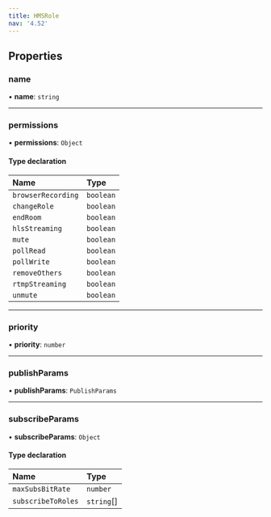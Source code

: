 ```yaml
---
title: HMSRole
nav: '4.52'
---
```


## Properties

### name

• **name**: `string`

---

### permissions

• **permissions**: `Object`

#### Type declaration

| Name               | Type      |
| :----------------- | :-------- |
| `browserRecording` | `boolean` |
| `changeRole`       | `boolean` |
| `endRoom`          | `boolean` |
| `hlsStreaming`     | `boolean` |
| `mute`             | `boolean` |
| `pollRead`         | `boolean` |
| `pollWrite`        | `boolean` |
| `removeOthers`     | `boolean` |
| `rtmpStreaming`    | `boolean` |
| `unmute`           | `boolean` |

---

### priority

• **priority**: `number`

---

### publishParams

• **publishParams**: `PublishParams`

---

### subscribeParams

• **subscribeParams**: `Object`

#### Type declaration

| Name               | Type       |
| :----------------- | :--------- |
| `maxSubsBitRate`   | `number`   |
| `subscribeToRoles` | `string`[] |
